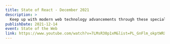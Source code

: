 ```yaml
---
title: State of React - December 2021
description: >
  Keep up with modern web technology advancements through these special “State of” events. This month, we’re bringing you “State of React”. Join us for panel of React 18 working group members and ecosystem contributors and have the opportunity to ask questions live!
publishDate: 2021-12-14
event: State of the Web
link: https://www.youtube.com/watch?v=7LMsR30p1xM&list=PL_GnFlm_okptWRXF6cu9FxRva--XoxB5g&index=17
---
```

